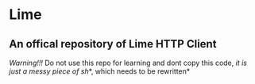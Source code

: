 # Lime
## An offical repository of Lime HTTP Client
*Warning!!!*
Do not use this repo for learning and dont copy this code, *it is just a messy piece of sh**, which needs to be rewritten*
